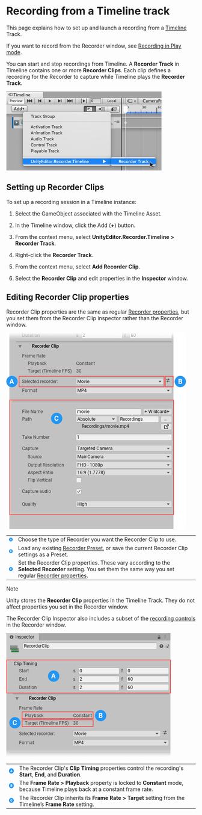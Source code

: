 # Recording from a Timeline track

This page explains how to set up and launch a recording from a [Timeline](https://docs.unity3d.com/Manual/TimelineSection.html) Track.

If you want to record from the Recorder window, see [Recording in Play mode](RecordingPlayMode.md).

You can start and stop recordings from Timeline. A **Recorder Track** in Timeline contains one or more **Recorder Clips**. Each clip defines a recording for the Recorder to capture while Timeline plays the **Recorder Track**.

![Adding a Recorder Track in Timeline.](Images/TimelineRecorderTrack.png)

## Setting up Recorder Clips

To set up a recording session in a Timeline instance:

1. Select the GameObject associated with the Timeline Asset.

1. In the Timeline window, click the Add (**+**) button.

1. From the context menu, select **UnityEditor.Recorder.Timeline > Recorder Track**.

1. Right-click the **Recorder Track**.

1. From the context menu, select **Add Recorder Clip**.

1. Select the **Recorder Clip** and edit properties in the **Inspector** window.

## Editing Recorder Clip properties

Recorder Clip properties are the same as regular [Recorder properties](RecorderSetup.md), but you set them from the Recorder Clip inspector rather than the Recorder window.

![Adding a Recorder Track in Timeline.](Images/RecorderClipProperties.png)

|||
|-|-|
|![](Images/Label-A.png)   | Choose the type of Recorder you want the Recorder Clip to use. |
|![](Images/Label-B.png)   | Load any existing [Recorder Preset](RecorderManage.md#RecorderPreset), or save the current Recorder Clip settings as a Preset.  |
|![](Images/Label-C.png)   | Set the Recorder Clip properties. These vary according to the **Selected Recorder** setting. You set them the same way you set regular [Recorder properties](RecorderSetup.md). |

>[!NOTE]
> Unity stores the **Recorder Clip** properties in the Timeline Track. They do not affect properties you set in the Recorder window.  

The Recorder Clip Inspector also includes a subset of the [recording controls](RecordingPlayMode.md#setting-up-a-recording) in the Recorder window.

![Adding a Recorder Track in Timeline.](Images/RecorderClipPropertiesRec.png)

|||
|-|-|
|![](Images/Label-A.png)   | The Recorder Clip's **Clip Timing** properties control the recording's **Start**, **End**, and **Duration**.  |
|![](Images/Label-B.png)   | The **Frame Rate > Playback** property is locked to **Constant** mode, because Timeline plays back at a constant frame rate.  |
|![](Images/Label-C.png)   | The Recorder Clip inherits its **Frame Rate > Target** setting from the Timeline’s **Frame Rate** setting.  |